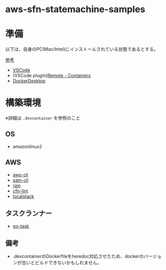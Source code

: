 # aws-sfn-statemachine-samples


# 準備
以下は、自身のPC(Mac/Intel)にインストールされている状態であるとする。

[参考](https://long-crustacean-3ba.notion.site/VSCode-RemoteContainer-0a24ac829347457c899132a1b3fdf593)

* [VSCode](https://azure.microsoft.com/ja-jp/products/visual-studio-code/)
* (VSCode plugin)[Remote - Containers](https://marketplace.visualstudio.com/items?itemName=ms-vscode-remote.remote-containers)
* [DockerDesktop](https://docs.docker.jp/docker-for-mac/install.html)



# 構築環境
※詳細は `.devcontainer` を参照のこと
 
## OS
* amazonlinux2

## AWS
* [aws-cli](https://docs.aws.amazon.com/ja_jp/cli/latest/userguide/install-cliv2-linux.html)
* [sam-cli](https://docs.aws.amazon.com/ja_jp/serverless-application-model/latest/developerguide/serverless-sam-cli-install-linux.html)
* [rain](https://aws-cloudformation.github.io/rain/)
* [cfn-lint](https://github.com/aws-cloudformation/cfn-lint)
* [localstack](https://github.com/localstack/localstack)


## タスクランナー
* [go-task](https://taskfile.dev/#/)

## 備考
* .devcontainerのDockerfileをheredoc対応させたため、dockerのバージョンが古いとビルドできないかもしれません。
